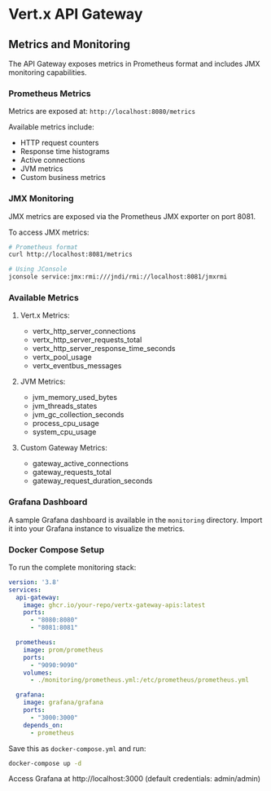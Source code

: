 # Vert.x API Gateway

## Metrics and Monitoring

The API Gateway exposes metrics in Prometheus format and includes JMX monitoring capabilities.

### Prometheus Metrics

Metrics are exposed at: `http://localhost:8080/metrics`

Available metrics include:
- HTTP request counters
- Response time histograms
- Active connections
- JVM metrics
- Custom business metrics

### JMX Monitoring

JMX metrics are exposed via the Prometheus JMX exporter on port 8081.

To access JMX metrics:
```bash
# Prometheus format
curl http://localhost:8081/metrics

# Using JConsole
jconsole service:jmx:rmi:///jndi/rmi://localhost:8081/jmxrmi
```

### Available Metrics

1. Vert.x Metrics:
   - vertx_http_server_connections
   - vertx_http_server_requests_total
   - vertx_http_server_response_time_seconds
   - vertx_pool_usage
   - vertx_eventbus_messages

2. JVM Metrics:
   - jvm_memory_used_bytes
   - jvm_threads_states
   - jvm_gc_collection_seconds
   - process_cpu_usage
   - system_cpu_usage

3. Custom Gateway Metrics:
   - gateway_active_connections
   - gateway_requests_total
   - gateway_request_duration_seconds

### Grafana Dashboard

A sample Grafana dashboard is available in the `monitoring` directory. Import it into your Grafana instance to visualize the metrics.

### Docker Compose Setup

To run the complete monitoring stack:

```yaml
version: '3.8'
services:
  api-gateway:
    image: ghcr.io/your-repo/vertx-gateway-apis:latest
    ports:
      - "8080:8080"
      - "8081:8081"

  prometheus:
    image: prom/prometheus
    ports:
      - "9090:9090"
    volumes:
      - ./monitoring/prometheus.yml:/etc/prometheus/prometheus.yml

  grafana:
    image: grafana/grafana
    ports:
      - "3000:3000"
    depends_on:
      - prometheus
```

Save this as `docker-compose.yml` and run:
```bash
docker-compose up -d
```

Access Grafana at http://localhost:3000 (default credentials: admin/admin)
